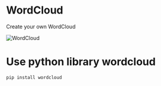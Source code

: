 # WordCloud
Create your own WordCloud

![WordCloud](http://ixd.prattsi.org/wp-content/uploads/2018/11/Pratt_Libraries_stakeholder_word_cloud.jpg)

# Use python library wordcloud
```
pip install wordcloud

```